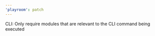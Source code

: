 ```yaml
---
'playroom': patch
---
```


CLI: Only require modules that are relevant to the CLI command being executed
